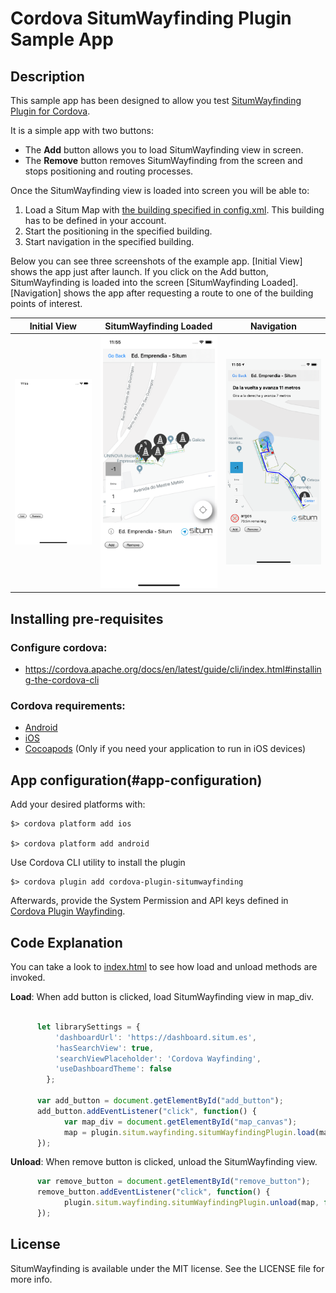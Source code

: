 # Cordova SitumWayfinding Plugin Sample App

## Description

This sample app has been designed to allow you test [SitumWayfinding Plugin for Cordova](https://github.com/mapsplugin/cordova-plugin-situmwayfinding).

It is a simple app with two buttons:

* The **Add** button allows you to load SitumWayfinding view in screen.
* The **Remove** button removes SitumWayfinding from the screen and stops positioning and routing processes.

Once the SitumWayfinding view is loaded into screen you will be able to:
  1. Load a Situm Map with [the building specified in config.xml](#app-configuration). This building has to be defined in your account.
  2. Start the positioning in the specified building.
  3. Start navigation in the specified building.

Below you can see three screenshots of the example app. [Initial View] shows the app just after launch. If you click on the Add button, SitumWayfinding is loaded into the screen [SitumWayfinding Loaded]. [Navigation] shows the app after requesting a route to one of the building points of interest.  

Initial View               | SitumWayfinding Loaded     | Navigation
:-------------------------:|:-------------------------: |:-------------------------:
![](images/start.png?raw=true "Initial view")  |  ![SitumWayfinding Loaded](images/loaded.png?raw=true "SitumWayfindingLoaded") | ![Navigation](images/navigation.png?raw=true "Navigation")



## Installing pre-requisites

### Configure cordova:

* https://cordova.apache.org/docs/en/latest/guide/cli/index.html#installing-the-cordova-cli

### Cordova requirements:

* [Android](https://cordova.apache.org/docs/en/latest/guide/platforms/android/#installing-the-requirements)
* [iOS](https://cordova.apache.org/docs/en/latest/guide/platforms/android/#installing-the-requirements)
* [Cocoapods](https://cocoapods.org/) (Only if you need your application to run in iOS devices)

## App configuration(#app-configuration)

Add your desired platforms with: 

    $> cordova platform add ios

    $> cordova platform add android	

Use Cordova CLI utility to install the plugin

    $> cordova plugin add cordova-plugin-situmwayfinding

Afterwards, provide the System Permission and API keys defined in [Cordova Plugin Wayfinding]().

## Code Explanation

You can take a look to [index.html]() to see how load and unload methods are invoked.

**Load**: When add button is clicked, load SitumWayfinding view in map_div.

```javascript

      let librarySettings = {
          'dashboardUrl': 'https://dashboard.situm.es',
          'hasSearchView': true,
          'searchViewPlaceholder': 'Cordova Wayfinding',
          'useDashboardTheme': false
        };
        
      var add_button = document.getElementById("add_button");
      add_button.addEventListener("click", function() {
            var map_div = document.getElementById("map_canvas");
            map = plugin.situm.wayfinding.situmWayfindingPlugin.load(map_div, librarySettings, function(success) {},function(error) {});
      });
```

**Unload**: When remove button is clicked, unload the SitumWayfinding view.

```javascript
      var remove_button = document.getElementById("remove_button");
      remove_button.addEventListener("click", function() {
            plugin.situm.wayfinding.situmWayfindingPlugin.unload(map, function(success) {},function(error) {});
      });
```

## License

SitumWayfinding is available under the MIT license. See the LICENSE file for more info.
